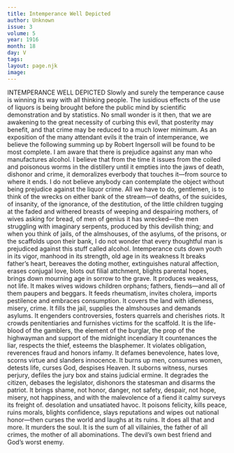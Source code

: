 ```yaml
---
title: Intemperance Well Depicted
author: Unknown
issue: 3
volume: 5
year: 1916
month: 18
day: V
tags:
layout: page.njk
image:
---
```

INTEMPERANCE WELL DEPICTED       Slowly and surely the temperance cause is winning its way with all thinking people. The iusidious effects of the use of liquors is being brought before the public mind by scientific demonstration and by statistics. No small wonder is it then, that we are awakening to the great necessity of curbing this evil, that posterity may benefit, and that crime may be reduced to a much lower minimum. As an exposition of the many attendant evils it the train of intemperance, we believe the following summing up by Robert Ingersoll will be found to be most complete.       I am aware that there is prejudice against any man who manufactures alcohol. I believe that from the time it issues from the coiled and poisonous worms in the distillery until it empties into the jaws of death, dishonor and crime, it demoralizes everbody that touches it—from source to where it ends. I do not believe anybody can contemplate the object without being prejudice against the liquor crime.       All we have to do, gentlemen, is to think of the wrecks on either bank of the stream—of deaths, of the suicides, of insanity, of the ignorance, of the destitution, of the little children tugging at the faded and withered breasts of weeping and despairing mothers, of wives asking for bread, of men of genius it has wrecked—the men struggling with imaginary serpents, produced by this devilish thing; and when you think of jails, of the almshouses, of the asylums, of the prisons, or the scaffolds upon their bank, I do not wonder that every thoughtful man is prejudiced against this stuff called alcohol.       Intemperance cuts down youth in its vigor, manhood in its strength, old age in its weakness It breaks father’s heart, bereaves the doting mother, extinguishes natural affection, erases conjugal love, blots out filial attchment, blights parental hopes, brings down mourning age in sorrow to the grave. It produces weakness, not life. It makes wives widows children orphans; fathers, fiends—and all of them paupers and beggars. It feeds rheumatism, invites cholera, imports pestilence and embraces consumption.       It covers the land with idleness, misery, crime. It fills the jail, supplies the almshouses and demands asylums. It engenders controversies, fosters quarrels and cherishes riots. It crowds penitentiaries and furnishes victims for the scaffold. It is the life-blood of the gamblers, the element of the burglar, the prop of the highwayman and support of the midnight incendiary It countenances the liar, respects the thief, esteems the blasphemer. It violates obligation, reverences fraud and honors infamy. It defames benevolence, hates love, scorns virtue and slanders innocence. It burns up men, consumes women, detests life, curses God, despises Heaven. It suborns witness, nurses perjury, defiles the jury box and stains judicial ermine. It degrades the citizen, debases the legislator, dishonors the statesman and disarms the patriot. It brings shame, not honor, danger, not safety, despair, not hope, misery, not happiness, and with the malevolence of a fiend it calmy surveys its freight of. desolation and unsatiated havoc. It poisons felicity, kills peace, ruins morals, blights confidence, slays reputations and wipes out national honor—then curses the world and laughs at its ruins. It does all that and more. It murders the soul. It is the sum of all villainies, the father of all crimes, the mother of all abominations. The devil’s own best friend and God’s worst enemy.     

